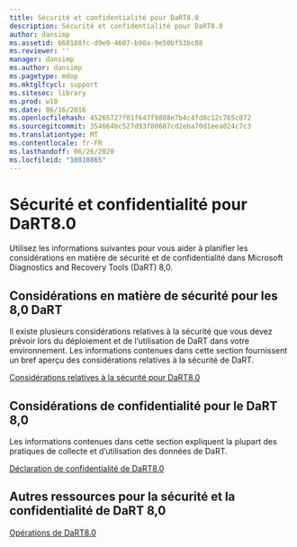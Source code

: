 ```yaml
---
title: Sécurité et confidentialité pour DaRT8.0
description: Sécurité et confidentialité pour DaRT8.0
author: dansimp
ms.assetid: 668188fc-d9e9-4607-b90a-9e50bf53bc88
ms.reviewer: ''
manager: dansimp
ms.author: dansimp
ms.pagetype: mdop
ms.mktglfcycl: support
ms.sitesec: library
ms.prod: w10
ms.date: 06/16/2016
ms.openlocfilehash: 45265727f01f647f9888e7b4c4fd8c12c765c072
ms.sourcegitcommit: 354664bc527d93f80687cd2eba70d1eea024c7c3
ms.translationtype: MT
ms.contentlocale: fr-FR
ms.lasthandoff: 06/26/2020
ms.locfileid: "10810865"
---
```

# Sécurité et confidentialité pour DaRT8.0


Utilisez les informations suivantes pour vous aider à planifier les considérations en matière de sécurité et de confidentialité dans Microsoft Diagnostics and Recovery Tools (DaRT) 8,0.

## Considérations en matière de sécurité pour les 8,0 DaRT


Il existe plusieurs considérations relatives à la sécurité que vous devez prévoir lors du déploiement et de l’utilisation de DaRT dans votre environnement. Les informations contenues dans cette section fournissent un bref aperçu des considérations relatives à la sécurité de DaRT.

[Considérations relatives à la sécurité pour DaRT8.0](security-considerations-for-dart-80--dart-8.md)

## Considérations de confidentialité pour le DaRT 8,0


Les informations contenues dans cette section expliquent la plupart des pratiques de collecte et d’utilisation des données de DaRT.

[Déclaration de confidentialité de DaRT8.0](dart-80-privacy-statement-dart-8.md)

## Autres ressources pour la sécurité et la confidentialité de DaRT 8,0


[Opérations de DaRT8.0](operations-for-dart-80-dart-8.md)

 

 






